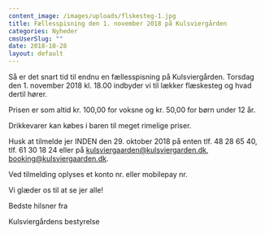 ```yaml
---
content_image: /images/uploads/flskesteg-1.jpg
title: Fællesspisning den 1. november 2018 på Kulsviergården
categories: Nyheder
cmsUserSlug: ""
date: 2018-10-28 
layout: default
---
```


Så er det snart tid til endnu en fællesspisning på Kulsviergården. Torsdag den 1. november 2018 kl. 18.00 indbyder vi til lækker flæskesteg og hvad dertil hører.

Prisen er som altid kr. 100,00 for voksne og kr. 50,00 for børn under 12 år. 

Drikkevarer kan købes i baren til meget rimelige priser.

Husk at tilmelde jer INDEN den 29. oktober 2018 på enten tlf. 48 28 65 40, tlf. 61 30 18 24 eller på [kulsviergaarden@kulsviergarden.dk](mailto:kulsviergaarden@kulsviergaarden.dk), [booking@kulsviergaarden.dk](mailto:booking@kulsviergaarden.dk). 

Ved tilmelding oplyses et konto nr. eller mobilepay nr.

Vi glæder os til at se jer alle!

Bedste hilsner fra 

Kulsviergårdens bestyrelse

